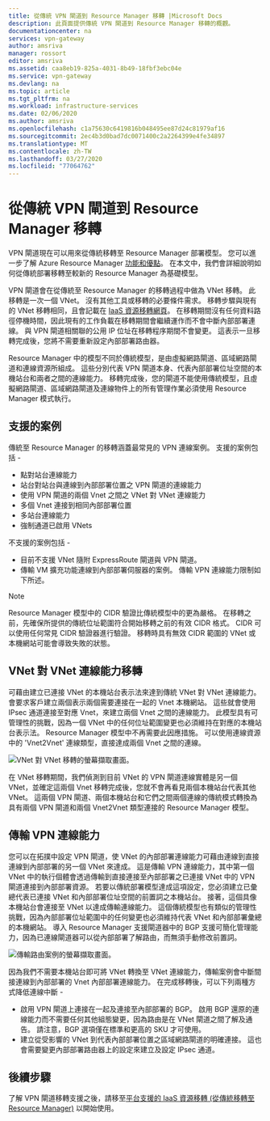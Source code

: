 ```yaml
---
title: 從傳統 VPN 閘道到 Resource Manager 移轉 |Microsoft Docs
description: 此頁面提供傳統 VPN 閘道到 Resource Manager 移轉的概觀。
documentationcenter: na
services: vpn-gateway
author: amsriva
manager: rossort
editor: amsriva
ms.assetid: caa8eb19-825a-4031-8b49-18fbf3ebc04e
ms.service: vpn-gateway
ms.devlang: na
ms.topic: article
ms.tgt_pltfrm: na
ms.workload: infrastructure-services
ms.date: 02/06/2020
ms.author: amsriva
ms.openlocfilehash: c1a75630c6419816b048495ee87d24c81979af16
ms.sourcegitcommit: 2ec4b3d0bad7dc0071400c2a2264399e4fe34897
ms.translationtype: MT
ms.contentlocale: zh-TW
ms.lasthandoff: 03/27/2020
ms.locfileid: "77064762"
---
```

# <a name="vpn-gateway-classic-to-resource-manager-migration"></a>從傳統 VPN 閘道到 Resource Manager 移轉
VPN 閘道現在可以用來從傳統移轉至 Resource Manager 部署模型。 您可以進一步了解 Azure Resource Manager [功能和優點](../azure-resource-manager/management/overview.md)。 在本文中，我們會詳細說明如何從傳統部署移轉至較新的 Resource Manager 為基礎模型。 

VPN 閘道會在從傳統至 Resource Manager 的移轉過程中做為 VNet 移轉。 此移轉是一次一個 VNet。 沒有其他工具或移轉的必要條件需求。 移轉步驟與現有的 VNet 移轉相同，且會記載在 [IaaS 資源移轉網頁](../virtual-machines/windows/migration-classic-resource-manager-ps.md)。 在移轉期間沒有任何資料路徑停機時間，因此現有的工作負載在移轉期間會繼續運作而不會中斷內部部署連線。 與 VPN 閘道相關聯的公用 IP 位址在移轉程序期間不會變更。 這表示一旦移轉完成後，您將不需要重新設定內部部署路由器。  

Resource Manager 中的模型不同於傳統模型，是由虛擬網路閘道、區域網路閘道和連線資源所組成。 這些分別代表 VPN 閘道本身、代表內部部署位址空間的本機站台和兩者之間的連線能力。 移轉完成後，您的閘道不能使用傳統模型，且虛擬網路閘道、區域網路閘道及連線物件上的所有管理作業必須使用 Resource Manager 模式執行。

## <a name="supported-scenarios"></a>支援的案例
傳統至 Resource Manager 的移轉涵蓋最常見的 VPN 連線案例。 支援的案例包括 -

* 點對站台連線能力
* 站台對站台與連線到內部部署位置之 VPN 閘道的連線能力
* 使用 VPN 閘道的兩個 Vnet 之間之 VNet 對 VNet 連線能力
* 多個 Vnet 連接到相同內部部署位置
* 多站台連線能力
* 強制通道已啟用 VNets

不支援的案例包括 -  

* 目前不支援 VNet 隨附 ExpressRoute 閘道與 VPN 閘道。
* 傳輸 VM 擴充功能連線到內部部署伺服器的案例。 傳輸 VPN 連線能力限制如下所述。

> [!NOTE]
> Resource Manager 模型中的 CIDR 驗證比傳統模型中的更為嚴格。 在移轉之前，先確保所提供的傳統位址範圍符合開始移轉之前的有效 CIDR 格式。 CIDR 可以使用任何常見 CIDR 驗證器進行驗證。 移轉時具有無效 CIDR 範圍的 VNet 或本機網站可能會導致失敗的狀態。
> 
> 

## <a name="vnet-to-vnet-connectivity-migration"></a>VNet 對 VNet 連線能力移轉
可藉由建立已連接 VNet 的本機站台表示法來達到傳統 VNet 對 VNet 連線能力。 會要求客戶建立兩個表示兩個需要連接在一起的 Vnet 本機網站。 這些就會使用 IPsec 通道連接至對應 Vnet，來建立兩個 Vnet 之間的連線能力。 此模型具有可管理性的挑戰，因為一個 VNet 中的任何位址範圍變更也必須維持在對應的本機站台表示法。 Resource Manager 模型中不再需要此因應措施。 可以使用連線資源中的 'Vnet2Vnet' 連線類型，直接達成兩個 Vnet 之間的連線。 

![VNet 對 VNet 移轉的螢幕擷取畫面。](./media/vpn-gateway-migration/migration1.png)

在 VNet 移轉期間，我們偵測到目前 VNet 的 VPN 閘道連線實體是另一個 VNet，並確定這兩個 Vnet 移轉完成後，您就不會再看見兩個本機站台代表其他 VNet。 這兩個 VPN 閘道、兩個本機站台和它們之間兩個連線的傳統模式轉換為具有兩個 VPN 閘道和兩個 Vnet2Vnet 類型連接的 Resource Manager 模型。

## <a name="transit-vpn-connectivity"></a>傳輸 VPN 連線能力
您可以在拓撲中設定 VPN 閘道，使 VNet 的內部部署連線能力可藉由連線到直接連線到內部部署的另一個 VNet 來達成。 這是傳輸 VPN 連線能力，其中第一個 VNet 中的執行個體會透過傳輸到直接連接至內部部署之已連接 VNet 中的 VPN 閘道連接到內部部署資源。 若要以傳統部署模型達成這項設定，您必須建立已彙總代表已連接 VNet 和內部部署位址空間的前置詞之本機站台。 接著，這個具像本機站台會連接至 VNet 以達成傳輸連線能力。 這個傳統模型也有類似的管理性挑戰，因為內部部署位址範圍中的任何變更也必須維持代表 VNet 和內部部署彙總的本機網站。 導入 Resource Manager 支援閘道器中的 BGP 支援可簡化管理能力，因為已連線閘道器可以從內部部署了解路由，而無須手動修改前置詞。

![傳輸路由案例的螢幕擷取畫面。](./media/vpn-gateway-migration/migration2.png)

因為我們不需要本機站台即可將 VNet 轉換至 VNet 連線能力，傳輸案例會中斷間接連線到內部部署的 Vnet 內部部署連線能力。 在完成移轉後，可以下列兩種方式降低連線中斷 - 

* 啟用 VPN 閘道上連接在一起及連接至內部部署的 BGP。 啟用 BGP 還原的連線能力而不需要任何其他組態變更，因為路由是在 VNet 閘道之間了解及通告。 請注意，BGP 選項僅在標準和更高的 SKU 才可使用。
* 建立從受影響的 VNet 到代表內部部署位置之區域網路閘道的明確連接。 這也會需要變更內部部署路由器上的設定來建立及設定 IPsec 通道。

## <a name="next-steps"></a>後續步驟
了解 VPN 閘道移轉支援之後，請移至[平台支援的 IaaS 資源移轉 (從傳統移轉至 Resource Manager)](../virtual-machines/windows/migration-classic-resource-manager-ps.md) 以開始使用。

